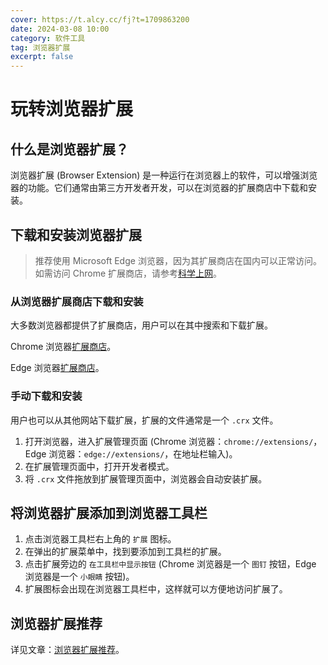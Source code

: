 ```yaml
---
cover: https://t.alcy.cc/fj?t=1709863200
date: 2024-03-08 10:00
category: 软件工具
tag: 浏览器扩展
excerpt: false
---
```


# 玩转浏览器扩展

## 什么是浏览器扩展？

浏览器扩展 (Browser Extension) 是一种运行在浏览器上的软件，可以增强浏览器的功能。它们通常由第三方开发者开发，可以在浏览器的扩展商店中下载和安装。

## 下载和安装浏览器扩展

> 推荐使用 Microsoft Edge 浏览器，因为其扩展商店在国内可以正常访问。如需访问 Chrome 扩展商店，请参考[科学上网](./科学上网.md)。

### 从浏览器扩展商店下载和安装

大多数浏览器都提供了扩展商店，用户可以在其中搜索和下载扩展。

Chrome 浏览器[扩展商店](https://chrome.google.com/webstore)。

Edge 浏览器[扩展商店](https://microsoftedge.microsoft.com/addons)。

### 手动下载和安装

用户也可以从其他网站下载扩展，扩展的文件通常是一个 `.crx` 文件。

1. 打开浏览器，进入扩展管理页面 (Chrome 浏览器：`chrome://extensions/`，Edge 浏览器：`edge://extensions/`，在地址栏输入)。
2. 在扩展管理页面中，打开开发者模式。
3. 将 `.crx` 文件拖放到扩展管理页面中，浏览器会自动安装扩展。

## 将浏览器扩展添加到浏览器工具栏

1. 点击浏览器工具栏右上角的 `扩展` 图标。
2. 在弹出的扩展菜单中，找到要添加到工具栏的扩展。
3. 点击扩展旁边的 `在工具栏中显示按钮` (Chrome 浏览器是一个 `图钉` 按钮，Edge 浏览器是一个 `小眼睛` 按钮)。
4. 扩展图标会出现在浏览器工具栏中，这样就可以方便地访问扩展了。

## 浏览器扩展推荐

详见文章：[浏览器扩展推荐](./浏览器扩展推荐.md)。